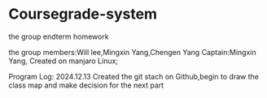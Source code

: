 # Coursegrade-system
the group endterm homework

the group members:Will lee,Mingxin Yang,Chengen Yang
Captain:Mingxin Yang,
Created on manjaro Linux;

Program Log:
2024.12.13 
Created the git stach on Github,begin to draw the class map and make decision for the next part
